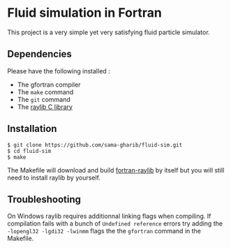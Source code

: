 # Fluid simulation in Fortran

This project is a very simple yet very satisfying fluid particle simulator.

## Dependencies

Please have the following installed :
- The gfortran compiler
- The `make` command
- The `git` command
- The [raylib C library](https://www.raylib.com/)

## Installation

```
$ git clone https://github.com/sama-gharib/fluid-sim.git
$ cd fluid-sim
$ make
```

The Makefile will download and build [fortran-raylib](https://github.com/interkosmos/fortran-raylib) by itself but you will still need to install raylib by yourself.

## Troubleshooting

On Windows raylib requires additionnal linking flags when compiling. If compilation fails with a bunch of `Undefined reference` errors try adding the `-lopengl32 -lgdi32 -lwinmm` flags the the `gfortran` command in the Makefile. 